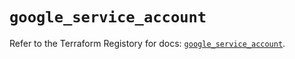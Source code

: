 # `google_service_account`

Refer to the Terraform Registory for docs: [`google_service_account`](https://registry.terraform.io/providers/hashicorp/google/5.29.0/docs/resources/service_account).
